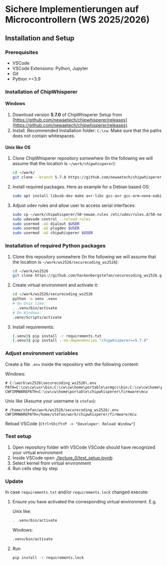 # Sichere Implementierungen auf Microcontrollern (WS 2025/2026)

## Installation and Setup

### Prerequisites

- VSCode
- VSCode Extensions: Python, Jupyter
- Git
- Python >=3.9

### Installation of ChipWhisperer

#### Windows

1. Download version **5.7.0** of ChipWhisperer Setup from
   [https://github.com/newaetech/chipwhisperer/releases](https://github.com/newaetech/chipwhisperer/releases).
2. Install. Recommended Installation folder: `C:\cw`.
   Make sure that the paths does not contain whitespaces.

#### Unix like OS

1. Clone ChipWhisperer repository somewhere
   (In the following we will assume that the location is `~/work/chipwhisperer`):

   ```sh
   cd ~/work/
   git clone --branch 5.7.0 https://github.com/newaetech/chipwhisperer.git
   ```

2. Install required packages. Here as example for a Debian based OS:

   ```sh
   sudo apt install libusb-dev make avr-libc gcc-avr gcc-arm-none-eabi
   ```

3. Adjust udev rules and allow user to access serial interfaces:

   ```sh
   sudo cp ~/work/chipwhisperer/50-newae.rules /etc/udev/rules.d/50-newae.rules
   sudo udevadm control --reload-rules
   sudo usermod -aG dialout $USER
   sudo usermod -aG plugdev $USER
   sudo usermod -aG chipwhisperer $USER
   ```

### Installation of required Python packages

1. Clone this repository somewhere
   (In the following we will assume that the location is `~/work/ws2526/securecoding_ws2526`):

   ```sh
   cd ~/work/ws2526
   git clone https://github.com/hackenbergstefan/securecoding_ws2526.git
   ```

2. Create virtual environment and activate it:

   ```sh
   cd ~/work/ws2526/securecoding_ws2526
   python -m venv .venv
   # On Unix like:
   . .venv/bin/activate
   # On Windows:
   .venv/Scripts/activate
   ```

3. Install requirements:

   ```sh
   (.venv)$ pip install -r requirements.txt
   (.venv)$ pip install --no-dependencies "chipwhisperer==5.7.0"
   ```

### Adjust environment variables

Create a file `.env` inside the repository with the following content:

Windows:

```env
# C:\work\ws2526\securecoding_ws2526\.env
PATH=C:\cw\cw\usr\bin;C:\cw\cw\home\portable\armgcc\bin;C:\cw\cw\home\portable\avrgcc\bin;$env["PATH"]
CWFIRMWAREPATH=C:\cw\cw\home\portable\chipwhisperer\firmware\mcu
```

Unix like (Assume your username is `stefan`):

```env
# /home/stefan/work/ws2526/securecoding_ws2526/.env
CWFIRMWAREPATH=/home/stefan/work/chipwhisperer/firmware/mcu
```

Reload VSCode (`Ctrl+Shift+P -> "Developer: Reload Window"`)

### Test setup

1. Open repository folder with VSCode
   VSCode should have recognized your virtual environment
2. Inside VSCode open [./lecture_0/test_setup.ipynb](./lecture_0/test_setup.ipynb)
3. Select kernel from virtual environment
4. Run cells step by step

### Update

In case `requirements.txt` and/or `requirements.lock` changed execute:

1. Ensure you have activated the corresponding virtual environment.  E.g.

   Unix like:

   ```sh
   . .venv/bin/activate
   ```

   Windows:

   ```bat
   .venv/bin/activate
   ```

2. Run

   ```sh
   pip install -r requirements.lock
   ```
